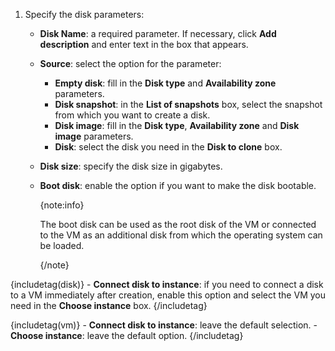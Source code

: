 1. Specify the disk parameters:

   - **Disk Name**: a required parameter. If necessary, click **Add description** and enter text in the box that appears.
   - **Source**: select the option for the parameter:

       - **Empty disk**: fill in the **Disk type** and **Availability zone** parameters.
       - **Disk snapshot**: in the **List of snapshots** box, select the snapshot from which you want to create a disk.
       - **Disk image**: fill in the **Disk type**, **Availability zone** and **Disk image** parameters.
       - **Disk**: select the disk you need in the **Disk to clone** box.

   - **Disk size**: specify the disk size in gigabytes.
   - **Boot disk**: enable the option if you want to make the disk bootable.

       {note:info}

       The boot disk can be used as the root disk of the VM or connected to the VM as an additional disk from which the operating system can be loaded.

       {/note}

{includetag(disk)}
    - **Connect disk to instance**: if you need to connect a disk to a VM immediately after creation, enable this option and select the VM you need in the **Choose instance** box.
{/includetag}
     
{includetag(vm)}
    - **Connect disk to instance**: leave the default selection.
    - **Choose instance**: leave the default option.
{/includetag}
